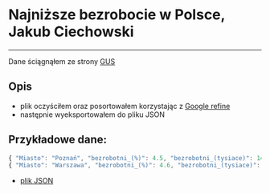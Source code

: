 # Najniższe bezrobocie w Polsce, Jakub Ciechowski
------------------------------
Dane ściągnąłem ze strony [GUS](http://www.stat.gov.pl/cps/rde/xbcr/gus/PW_bezrobotni_stopa_wg_powiat_01m_2013.xls)

## Opis
* plik oczyściłem oraz posortowałem korzystając z [Google refine](http://code.google.com/p/google-refine/)
* następnie wyeksportowałem do pliku JSON

## Przykładowe dane:
```js
{ "Miasto": "Poznań", "bezrobotni_(%)": 4.5, "bezrobotni_(tysiace)": 14.6 },
{ "Miasto": "Warszawa", "bezrobotni_(%)": 4.6, "bezrobotni_(tysiace)": 52.2 },
```
* [plik JSON](/data/json/bezrobotni_jciechowski.json)
